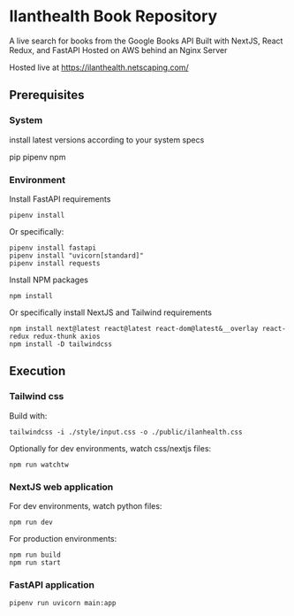 # Ilanthealth Book Repository

A live search for books from the Google Books API
Built with NextJS, React Redux, and FastAPI
Hosted on AWS behind an Nginx Server

Hosted live at https://ilanthealth.netscaping.com/

## Prerequisites

### System
install latest versions according to your system specs

pip
pipenv
npm

### Environment

Install FastAPI requirements

```
pipenv install
```

Or specifically:

```
pipenv install fastapi
pipenv install "uvicorn[standard]"
pipenv install requests
```

Install NPM packages
```
npm install
```

Or specifically install NextJS and Tailwind requirements

```
npm install next@latest react@latest react-dom@latest&__overlay react-redux redux-thunk axios
npm install -D tailwindcss
```

## Execution

### Tailwind css

Build with:

```
tailwindcss -i ./style/input.css -o ./public/ilanhealth.css
```

Optionally for dev environments, watch css/nextjs files:

```
npm run watchtw
```

### NextJS web application

For dev environments, watch python files:

```
npm run dev
```

For production environments:

```
npm run build
npm run start
```

### FastAPI application

```
pipenv run uvicorn main:app
```


